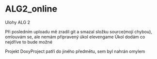 # ALG2_online
Ulohy ALG 2

Při posledním uploadu mě zradil git a smazal složku source(mojí chybou), omlouvám se, ale nemám připravený úkol elevengame
Úkol dodám co nejdříve to bude možné


Projekt DoxyProject patří do jiného předmětu, sem byl nahrán omylem
